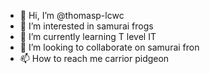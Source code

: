 - 👋 Hi, I’m @thomasp-lcwc
- 👀 I’m interested in samurai frogs
- 🌱 I’m currently learning T level IT
- 💞️ I’m looking to collaborate on samurai fron
- 📫 How to reach me carrior pidgeon 

<!---
thomasp-lcwc/thomasp-lcwc is a ✨ special ✨ repository because its `README.md` (this file) appears on your GitHub profile.
You can click the Preview link to take a look at your changes.
--->
